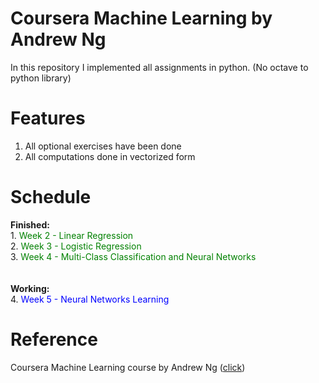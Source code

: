 # Coursera Machine Learning by Andrew Ng
In this repository I implemented all assignments in python. (No octave to python library)

# Features
1. All optional exercises have been done
2. All computations done in vectorized form

# Schedule
<strong>Finished:</strong><br>
1.<span style="color:green;"> Week 2 - Linear Regression</span><br>
2.<span style="color:green;"> Week 3 - Logistic Regression</span><br>
3.<span style="color:green;"> Week 4 - Multi-Class Classification and Neural Networks</span><br>
<br><br>
<strong> Working:</strong><br>
4.<span style="color:blue;"> Week 5 - Neural Networks Learning</span>

# Reference
Coursera Machine Learning course by Andrew Ng (<a href='https://www.coursera.org/learn/machine-learning'>click</a>)
